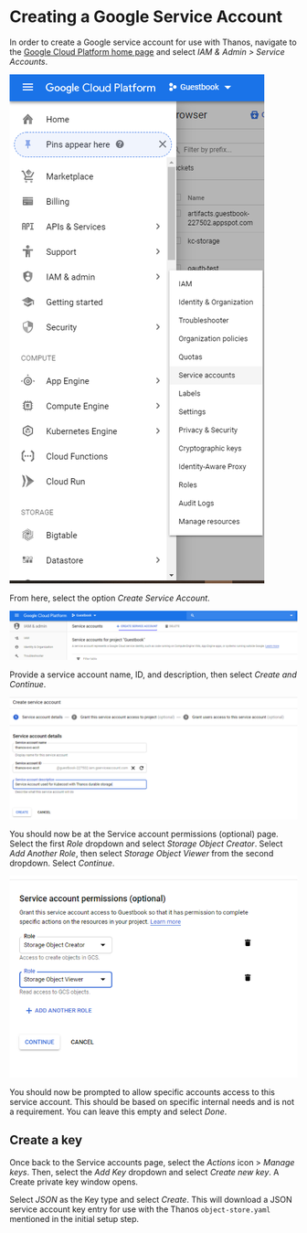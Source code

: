 # Creating a Google Service Account

In order to create a Google service account for use with Thanos, navigate to the [Google Cloud Platform home page](https://console.cloud.google.com/getting-started) and select _IAM & Admin > Service Accounts_.

![GCP IAM Service Account](/images/gcp-iam-sa.png)

From here, select the option _Create Service Account_.

![GCP option to create Service Account](/images/gcp-create-sa.png)

Provide a service account name, ID, and description, then select _Create and Continue_.

![GCP create Service Account wizard](/images/gcp-sa-wizard.png)

You should now be at the Service account permissions (optional) page. Select the first _Role_ dropdown and select _Storage Object Creator_. Select _Add Another Role_, then select _Storage Object Viewer_ from the second dropdown. Select _Continue_.

![GCP Service Account permissions editor](/images/gcp-sa-perms.png)

You should now be prompted to allow specific accounts access to this service account. This should be based on specific internal needs and is not a requirement. You can leave this empty and select _Done_.

## Create a key

Once back to the Service accounts page, select the _Actions_ icon > _Manage keys_. Then, select the _Add Key_ dropdown and select _Create new key_. A Create private key window opens.

Select _JSON_ as the Key type and select _Create_. This will download a JSON service account key entry for use with the Thanos `object-store.yaml` mentioned in the initial setup step.
